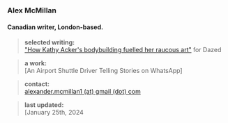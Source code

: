 ### Alex McMillan
#### Canadian writer, London-based.

> **selected writing:** <br/>
> ["How Kathy Acker's bodybuilding fuelled her raucous art"](https://www.dazeddigital.com/beauty/article/60601/1/kathy-acker-bodybuilding-fuelled-her-raucous-art-eileen-myles-poet-writer 'Dazed Article') for Dazed <br/>

> **a work:** <br/>
> [An Airport Shuttle Driver Telling Stories on WhatsApp]

> **contact:** <br/>
> [alexander.mcmillan1 (at) gmail (dot) com](alexander.mcmillan1@gmail.com)

> **last updated:** <br/>
> [January 25th, 2024
